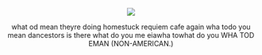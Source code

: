 <p align="center">
  <img src="https://media1.tenor.com/m/xBKAywTkpVkAAAAC/tpc-server-homestuck.gif"/>
 </p> 
 <p align="center">
 what od mean theyre doing homestuck requiem cafe again wha todo you mean dancestors is there what do you me eiawha towhat do you WHA TOD EMAN (NON-AMERICAN.)
 </p> 
